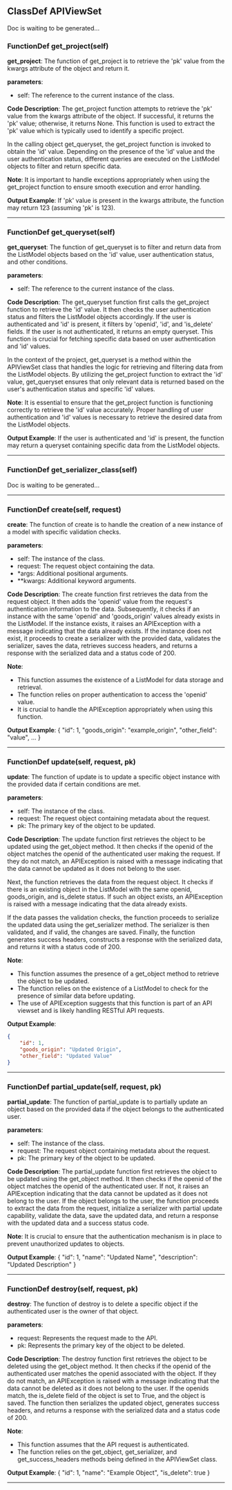 ## ClassDef APIViewSet
Doc is waiting to be generated...
### FunctionDef get_project(self)
**get_project**: The function of get_project is to retrieve the 'pk' value from the kwargs attribute of the object and return it.

**parameters**: 
- self: The reference to the current instance of the class.

**Code Description**: 
The get_project function attempts to retrieve the 'pk' value from the kwargs attribute of the object. If successful, it returns the 'pk' value; otherwise, it returns None. This function is used to extract the 'pk' value which is typically used to identify a specific project.

In the calling object get_queryset, the get_project function is invoked to obtain the 'id' value. Depending on the presence of the 'id' value and the user authentication status, different queries are executed on the ListModel objects to filter and return specific data.

**Note**: 
It is important to handle exceptions appropriately when using the get_project function to ensure smooth execution and error handling.

**Output Example**: 
If 'pk' value is present in the kwargs attribute, the function may return 123 (assuming 'pk' is 123).
***
### FunctionDef get_queryset(self)
**get_queryset**: The function of get_queryset is to filter and return data from the ListModel objects based on the 'id' value, user authentication status, and other conditions.

**parameters**: 
- self: The reference to the current instance of the class.

**Code Description**: 
The get_queryset function first calls the get_project function to retrieve the 'id' value. It then checks the user authentication status and filters the ListModel objects accordingly. If the user is authenticated and 'id' is present, it filters by 'openid', 'id', and 'is_delete' fields. If the user is not authenticated, it returns an empty queryset. This function is crucial for fetching specific data based on user authentication and 'id' values.

In the context of the project, get_queryset is a method within the APIViewSet class that handles the logic for retrieving and filtering data from the ListModel objects. By utilizing the get_project function to extract the 'id' value, get_queryset ensures that only relevant data is returned based on the user's authentication status and specific 'id' values.

**Note**: 
It is essential to ensure that the get_project function is functioning correctly to retrieve the 'id' value accurately. Proper handling of user authentication and 'id' values is necessary to retrieve the desired data from the ListModel objects.

**Output Example**: 
If the user is authenticated and 'id' is present, the function may return a queryset containing specific data from the ListModel objects.
***
### FunctionDef get_serializer_class(self)
Doc is waiting to be generated...
***
### FunctionDef create(self, request)
**create**: The function of create is to handle the creation of a new instance of a model with specific validation checks.

**parameters**:
- self: The instance of the class.
- request: The request object containing the data.
- *args: Additional positional arguments.
- **kwargs: Additional keyword arguments.

**Code Description**:
The create function first retrieves the data from the request object. It then adds the 'openid' value from the request's authentication information to the data. Subsequently, it checks if an instance with the same 'openid' and 'goods_origin' values already exists in the ListModel. If the instance exists, it raises an APIException with a message indicating that the data already exists. If the instance does not exist, it proceeds to create a serializer with the provided data, validates the serializer, saves the data, retrieves success headers, and returns a response with the serialized data and a status code of 200.

**Note**:
- This function assumes the existence of a ListModel for data storage and retrieval.
- The function relies on proper authentication to access the 'openid' value.
- It is crucial to handle the APIException appropriately when using this function.

**Output Example**:
{
    "id": 1,
    "goods_origin": "example_origin",
    "other_field": "value",
    ...
}
***
### FunctionDef update(self, request, pk)
**update**: The function of update is to update a specific object instance with the provided data if certain conditions are met.

**parameters**:
- self: The instance of the class.
- request: The request object containing metadata about the request.
- pk: The primary key of the object to be updated.

**Code Description**:
The update function first retrieves the object to be updated using the get_object method. It then checks if the openid of the object matches the openid of the authenticated user making the request. If they do not match, an APIException is raised with a message indicating that the data cannot be updated as it does not belong to the user.

Next, the function retrieves the data from the request object. It checks if there is an existing object in the ListModel with the same openid, goods_origin, and is_delete status. If such an object exists, an APIException is raised with a message indicating that the data already exists.

If the data passes the validation checks, the function proceeds to serialize the updated data using the get_serializer method. The serializer is then validated, and if valid, the changes are saved. Finally, the function generates success headers, constructs a response with the serialized data, and returns it with a status code of 200.

**Note**:
- This function assumes the presence of a get_object method to retrieve the object to be updated.
- The function relies on the existence of a ListModel to check for the presence of similar data before updating.
- The use of APIException suggests that this function is part of an API viewset and is likely handling RESTful API requests.

**Output Example**:
```json
{
    "id": 1,
    "goods_origin": "Updated Origin",
    "other_field": "Updated Value"
}
```
***
### FunctionDef partial_update(self, request, pk)
**partial_update**: The function of partial_update is to partially update an object based on the provided data if the object belongs to the authenticated user.

**parameters**:
- self: The instance of the class.
- request: The request object containing metadata about the request.
- pk: The primary key of the object to be updated.

**Code Description**:
The partial_update function first retrieves the object to be updated using the get_object method. It then checks if the openid of the object matches the openid of the authenticated user. If not, it raises an APIException indicating that the data cannot be updated as it does not belong to the user. If the object belongs to the user, the function proceeds to extract the data from the request, initialize a serializer with partial update capability, validate the data, save the updated data, and return a response with the updated data and a success status code.

**Note**:
It is crucial to ensure that the authentication mechanism is in place to prevent unauthorized updates to objects.

**Output Example**:
{
    "id": 1,
    "name": "Updated Name",
    "description": "Updated Description"
}
***
### FunctionDef destroy(self, request, pk)
**destroy**: The function of destroy is to delete a specific object if the authenticated user is the owner of that object.

**parameters**:
- request: Represents the request made to the API.
- pk: Represents the primary key of the object to be deleted.

**Code Description**:
The destroy function first retrieves the object to be deleted using the get_object method. It then checks if the openid of the authenticated user matches the openid associated with the object. If they do not match, an APIException is raised with a message indicating that the data cannot be deleted as it does not belong to the user. If the openids match, the is_delete field of the object is set to True, and the object is saved. The function then serializes the updated object, generates success headers, and returns a response with the serialized data and a status code of 200.

**Note**:
- This function assumes that the API request is authenticated.
- The function relies on the get_object, get_serializer, and get_success_headers methods being defined in the APIViewSet class.

**Output Example**:
{
    "id": 1,
    "name": "Example Object",
    "is_delete": true
}
***
